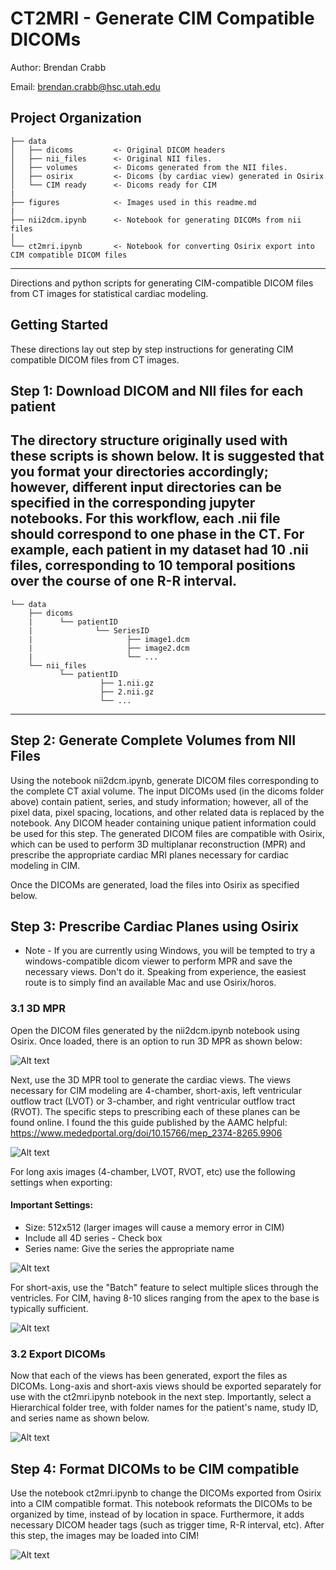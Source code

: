 CT2MRI - Generate CIM Compatible DICOMs
==============================
Author: Brendan Crabb

Email: brendan.crabb@hsc.utah.edu


Project Organization
------------

    ├── data
    │   ├── dicoms         <- Original DICOM headers
    │   ├── nii_files      <- Original NII files.
    │   ├── volumes        <- Dicoms generated from the NII files.
    │   ├── osirix         <- Dicoms (by cardiac view) generated in Osirix
    │   └── CIM ready      <- Dicoms ready for CIM
    |
    ├── figures            <- Images used in this readme.md
    |
    ├── nii2dcm.ipynb      <- Notebook for generating DICOMs from nii files
    │
    └── ct2mri.ipynb       <- Notebook for converting Osirix export into CIM compatible DICOM files
                              
--------

Directions and python scripts for generating CIM-compatible DICOM files from CT images for statistical cardiac modeling.


## Getting Started

These directions lay out step by step instructions for generating CIM compatible DICOM files from CT images. 

## Step 1: Download DICOM and NII files for each patient

The directory structure originally used with these scripts is shown below. It is suggested that you format your directories accordingly; however, different input directories can be specified in the corresponding jupyter notebooks. For this workflow, each .nii file should correspond to one phase in the CT. For example, each patient in my dataset had 10 .nii files, corresponding to 10 temporal positions over the course of one R-R interval. 
------------

    └── data
        ├── dicoms               
        |      └── patientID
        |              └── SeriesID
        |                     ├── image1.dcm
        |                     ├── image2.dcm
        |                     └── ...
        └── nii_files                    
               └── patientID
                        ├── 1.nii.gz
                        ├── 2.nii.gz
                        └── ...
                              
--------

## Step 2: Generate Complete Volumes from NII Files

Using the notebook nii2dcm.ipynb, generate DICOM files corresponding to the complete CT axial volume. The input DICOMs used (in the dicoms folder above) contain patient, series, and study information; however, all of the pixel data, pixel spacing, locations, and other related data is replaced by the notebook. Any DICOM header containing unique patient information could be used for this step. The generated DICOM files are compatible with Osirix, which can be used to perform 3D multiplanar reconstruction (MPR) and prescribe the appropriate cardiac MRI planes necessary for cardiac modeling in CIM. 

Once the DICOMs are generated, load the files into Osirix as specified below.

## Step 3: Prescribe Cardiac Planes using Osirix

* Note - If you are currently using Windows, you will be tempted to try a windows-compatible dicom viewer to perform MPR and save the necessary views. Don't do it. Speaking from experience, the easiest route is to simply find an available Mac and use Osirix/horos. 

### 3.1 3D MPR

Open the DICOM files generated by the nii2dcm.ipynb notebook using Osirix. Once loaded, there is an option to run 3D MPR as shown below: 

![Alt text](figures/3dmpr.png?raw=true "3D MPR Option in Osirix")

Next, use the 3D MPR tool to generate the cardiac views. The views necessary for CIM modeling are 4-chamber, short-axis, left ventricular outflow tract (LVOT) or 3-chamber, and right ventricular outflow tract (RVOT). The specific steps to prescribing each of these planes can be found online. I found the this guide published by the AAMC helpful: https://www.mededportal.org/doi/10.15766/mep_2374-8265.9906

![Alt text](figures/planes.png?raw=true "Prescribing Cardiac Planes")

For long axis images (4-chamber, LVOT, RVOT, etc) use the following settings when exporting:

#### Important Settings:
* Size: 512x512 (larger images will cause a memory error in CIM)
* Include all 4D series - Check box
* Series name: Give the series the appropriate name

![Alt text](figures/la_settings.png?raw=true "Long-Axis Settings")

For short-axis, use the "Batch" feature to select multiple slices through the ventricles. For CIM, having 8-10 slices ranging from the apex to the base is typically sufficient. 

![Alt text](figures/sa_settings.png?raw=true "Short-Axis Settings")

### 3.2 Export DICOMs

Now that each of the views has been generated, export the files as DICOMs. Long-axis and short-axis views should be exported separately for use with the ct2mri.ipynb notebook in the next step. Importantly, select a Hierarchical folder tree, with folder names for the patient's name, study ID, and series name as shown below. 

![Alt text](figures/export.png?raw=true "Export Settings")

## Step 4: Format DICOMs to be CIM compatible

Use the notebook ct2mri.ipynb to change the DICOMs exported from Osirix into a CIM compatible format. This notebook reformats the DICOMs to be organized by time, instead of by location in space. Furthermore, it adds necessary DICOM header tags (such as trigger time, R-R interval, etc). After this step, the images may be loaded into CIM! 

![Alt text](figures/cim.png?raw=true "CIM")
